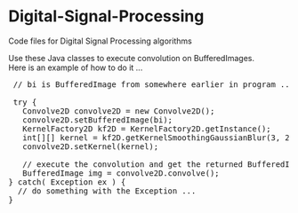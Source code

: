 # Digital-Signal-Processing
Code files for Digital Signal Processing algorithms

Use these Java classes to execute convolution on BufferedImages.<br>
Here is an example of how to do it ...<p>
<pre>
 // bi is BufferedImage from somewhere earlier in program ...
							
 try {
   Convolve2D convolve2D = new Convolve2D();					
   convolve2D.setBufferedImage(bi);							
   KernelFactory2D kf2D = KernelFactory2D.getInstance();		
   int[][] kernel = kf2D.getKernelSmoothingGaussianBlur(3, 2);
   convolve2D.setKernel(kernel);								
										
   // execute the convolution and get the returned BufferedImage
   BufferedImage img = convolve2D.convolve();	
} catch( Exception ex ) {
  // do something with the Exception ...
}
</pre>
